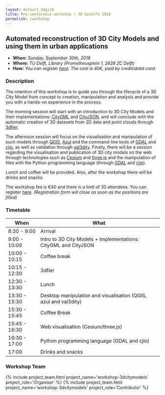 ```yaml
---
layout: default_3dgi18
title: Pre-conference workshop | 3D GeoInfo 2018
permalink: /workshop
---
```


<a name="workshop" style="display: block; position: relative; top: -50px; visibility: hidden;"></a>

## Automated reconstruction of 3D City Models and using them in urban applications

- **When:** *Sunday, September 30th, 2018*
- **Where:** *TU Delft, Library (Prometheusplein 1, 2628 ZC Delft)*
- **How:** *You can register [here](https://3dgeoinfo.typeform.com/to/G8WwRm). The cost is 40€, paid by credit/debit card.*

### Description

The intention of this workshop is to guide you through the lifecycle of a 3D City Model from concept to creation, manipulation and analysis and provide you with a hands-on experience in the process.

The morning session will start with an introduction to 3D City Models and their implementations: [CityGML](https://www.citygml.org) and [CityJSON](https://www.cityjson.org), and will conclude with the automatic creation of 3D datasets from 2D data and point clouds through [3dfier](https://github.com/tudelft3d/3dfier/wiki).

The afternoon session will focus on the visualisation and manipulation of such models through [QGIS](https://qgis.org/en/site/), [Azul](https://itunes.apple.com/us/app/azul/id1173239678?mt=12) and the command-line tools of [GDAL](http://www.gdal.org) and [cjio](https://github.com/tudelft3d/cjio), as well as validation through [val3dity](http://geovalidation.bk.tudelft.nl/val3dity/). Finally, there will be a session regarding the visualisation and publication of 3D city models on the web through technologies such as [Cesium](https://cesiumjs.org/) and [three.js](https://threejs.org/) and the manipulation of files with the Python programming language (through [GDAL](http://www.gdal.org) and [cjio](https://github.com/tudelft3d/cjio)).

Lunch and coffee will be provided. Also, after the workshop there will be drinks and snacks.

The workshop fee is €40 and there is a limit of 30 attendees. You can register [here](https://3dgeoinfo.typeform.com/to/G8WwRm). *(Registration form will close as soon as the positions are filled)*

### Timetable

<div class="table-responsive">
	<table class="table table-hover table-striped table-condensed">
	  <thead>
	    <tr>
	      <th>When</th>
	      <th>What</th>
	    </tr>
	  </thead>
	  <tbody>
	  	<tr>
				<td>8:30 - 9:00</td>
				<td>Arrival</td>
	    </tr>
	    <tr>
				<td>9:00 - 10:00</td>
				<td>Intro to 3D City Models + implementations: CityGML and CityJSON</td>
	    </tr>
	    <tr>
				<td>10:00 - 10:15</td>
				<td>Coffee break</td>
	    </tr>
	    <tr>
				<td>10:15 - 12:30</td>
				<td>3dfier</td>
	    </tr>
	    <tr>
				<td>12:30 - 13:30</td>
				<td>Lunch</td>
	    </tr>
	    <tr>
				<td>13:30 - 15:30</td>
				<td>Desktop manipulation and visualisation (QGIS, azul and val3dity)</td>
	    </tr>
			<tr>
				<td>15:30 - 15:45</td>
				<td>Coffee Break</td>
	    </tr>
			<tr>
				<td>15:45 - 16:30</td>
				<td>Web visualisation (Cesium/three.js)</td>
	    </tr>
			<tr>
				<td>16:30 - 17:00</td>
				<td>Python programming language (GDAL and cjio)</td>
	    </tr>
	    <tr>
				<td>17:00</td>
				<td>Drinks and snacks</td>
	    </tr>
	  </tbody>
	</table>
</div>

### Workshop Team

<div class="row">
  {% include project_team.html project_name='workshop-3dcitymodels' project_role='Organiser' %}
  {% include project_team.html project_name='workshop-3dcitymodels' project_role='Contributor' %} 
</div>